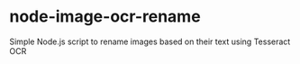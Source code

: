 # node-image-ocr-rename
Simple Node.js script to rename images based on their text using Tesseract OCR
